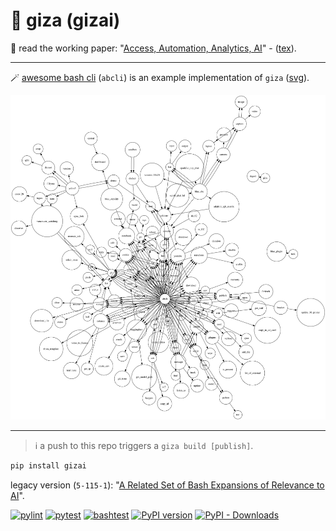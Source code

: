 # 🔻 giza (gizai)

📜 read the working paper: "[Access, Automation, Analytics, AI](https://kamangir-public.s3.ca-central-1.amazonaws.com/giza-v1/giza.pdf)" - ([tex](./tex/giza.tex)).

---

🪄 [awesome bash cli](https://github.com/kamangir/awesome-bash-cli) (`abcli`) is an example implementation of `giza` ([svg](./assets/giza.svg)).

![image](./assets/giza.png)

---

> ℹ️ a push to this repo triggers a `giza build [publish]`.

```bash
pip install gizai
```

legacy version (`5-115-1`): "[A Related Set of Bash Expansions of Relevance to AI](https://kamangir-public.s3.ca-central-1.amazonaws.com/giza-v1/giza-5-115-1.pdf)".

[![pylint](https://github.com/kamangir/giza/actions/workflows/pylint.yml/badge.svg)](https://github.com/kamangir/giza/actions/workflows/pylint.yml) [![pytest](https://github.com/kamangir/giza/actions/workflows/pytest.yml/badge.svg)](https://github.com/kamangir/giza/actions/workflows/pytest.yml) [![bashtest](https://github.com/kamangir/giza/actions/workflows/bashtest.yml/badge.svg)](https://github.com/kamangir/giza/actions/workflows/bashtest.yml) [![PyPI version](https://img.shields.io/pypi/v/gizai.svg)](https://pypi.org/project/gizai/) [![PyPI - Downloads](https://img.shields.io/pypi/dd/gizai)](https://pypistats.org/packages/gizai)

